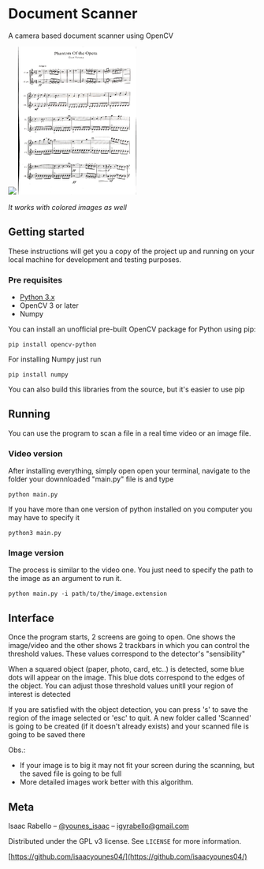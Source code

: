 # Document Scanner
A camera based document scanner using OpenCV

<img src="img.jpg" height="300"> <img src="ImageBin.jpg" height="300">

*It works with colored images as well*

## Getting started
These instructions will get you a copy of the project up and running on your local machine for development and testing purposes.

### Pre requisites
- [Python 3.x](https://www.python.org/downloads/)
- OpenCV 3 or later
- Numpy

You can install an unofficial pre-built OpenCV package for Python using pip:

```
pip install opencv-python
```

For installing Numpy just run

```
pip install numpy
```

You can also build this libraries from the source, but it's easier to use pip

## Running

You can use the program to scan a file in a real time video or an image file.

### Video version
After installing everything, simply open open your terminal, navigate to the folder your downnloaded "main.py" file is and type

```
python main.py
```

If you have more than one version of python installed on you computer you may have to specify it

```
python3 main.py
```

### Image version
The process is similar to the video one. You just need to specify the path to the image as an argument to run it.

```
python main.py -i path/to/the/image.extension
```

## Interface

Once the program starts, 2 screens are going to open. One shows the image/video and the other shows 2 trackbars in which you can control the threshold values. These values correspond to the detector's "sensibility"

When a squared object (paper, photo, card, etc..) is detected, some blue dots will appear on the image. This blue dots correspond to the edges of the object. You can adjust those threshold values unitll your region of interest is detected

If you are satisfied with the object detection, you can press 's' to save the region of the image selected or 'esc' to quit. A new folder called 'Scanned' is going to be created (if it doesn't already exists) and your scanned file is going to be saved there

Obs.:
- If your image is to big it may not fit your screen during the scanning, but the saved file is going to be full
- More detailed images work better with this algorithm.
      
## Meta

Isaac Rabello – [@younes_isaac](https://twitter.com/younes_isaac) – igyrabello@gmail.com

Distributed under the GPL v3 license. See ``LICENSE`` for more information.

[https://github.com/isaacyounes04/](https://github.com/isaacyounes04/)
